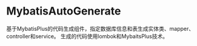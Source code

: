 # MybatisAutoGenerate
基于MybatisPlus的代码生成组件，指定数据库信息和表生成实体类、mapper、controller和service。
生成的代码使用lombok和MybaitsPlus技术。


